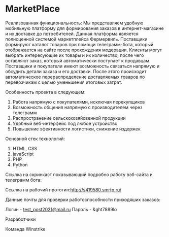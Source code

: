 # MarketPlace

Реализованная функциональность:
Мы представляем удобную мобильную платформу для формирования заказов в интернет-магазине и их доставке до потребителей.
Данная платформа является полноценной системой маркетплейса Фермервиль. Поставщики формируют каталог товаров при помощи телеграмм-бота, который отображается на сайте после прохождения модерации. Клиенты могут выбрать интересующие их товары и их количество, после чего оставляют заказ, который автоматически поступает к продавцам. Поставщики и покупатели имеют возможность связаться напрямую и обсудить детали заказа и его доставки. После этого происходит автоматическое перераспределение доставляемых товаров по перевозчикам с целью уменьшения итоговых затрат.


Особенность проекта в следующем:

1) Работа напрямую с покупателями, исключая перекупщиков
2) Возможность общения напрямую с производителем через телеграмм
3) Распространение сельскохозяйсвенной продукции
4) Удобный веб-интерфейс под любое устройство
5) Повышение эфективности логистики, снижение издержек 

Основной стек технологий:


1) HTML, CSS
2) javaScript
3) PHP
4) Python

Ссылка на скринкаст показывающий подробно работу вэб-сайта и телеграмм бота:

Ссылка на рабочий прототип:http://s419580.smrtp.ru/

Данные почты для проверки работоспособности приходяших  заказов:

 Логин - test_post2021@mail.ru
 Пароль - &ght7889lo 



Разработчики

Команда Winstrike
